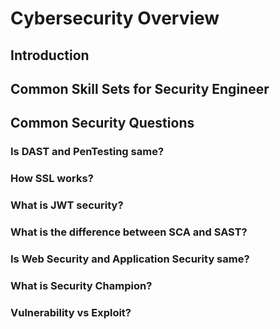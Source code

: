 # Cybersecurity Overview

## Introduction

## Common Skill Sets for Security Engineer

## Common Security Questions
### Is DAST and PenTesting same?
### How SSL works?
### What is JWT security?
### What is the difference between SCA and SAST?
### Is Web Security and Application Security same?
### What is Security Champion?
### Vulnerability vs Exploit?